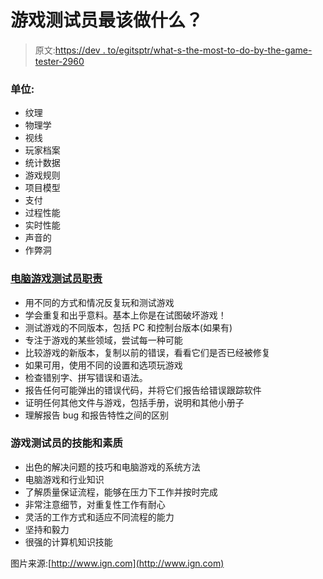 # 游戏测试员最该做什么？

> 原文:[https://dev . to/egitsptr/what-s-the-most-to-do-by-the-game-tester-2960](https://dev.to/egitsptr/what-s-the-most-to-do-by-the-game-tester-2960)

### 单位:

*   纹理
*   物理学
*   视线
*   玩家档案
*   统计数据
*   游戏规则
*   项目模型
*   支付
*   过程性能
*   实时性能
*   声音的
*   作弊洞

### [电脑游戏测试员职责](https://www.technojobs.co.uk/info/it-job-roles/the-role-of-a-computer-games-tester.phtml)

*   用不同的方式和情况反复玩和测试游戏
*   学会重复和出乎意料。基本上你是在试图破坏游戏！
*   测试游戏的不同版本，包括 PC 和控制台版本(如果有)
*   专注于游戏的某些领域，尝试每一种可能
*   比较游戏的新版本，复制以前的错误，看看它们是否已经被修复
*   如果可用，使用不同的设置和选项玩游戏
*   检查错别字、拼写错误和语法。
*   报告任何可能弹出的错误代码，并将它们报告给错误跟踪软件
*   证明任何其他文件与游戏，包括手册，说明和其他小册子
*   理解报告 bug 和报告特性之间的区别

### 游戏测试员的技能和素质

*   出色的解决问题的技巧和电脑游戏的系统方法
*   电脑游戏和行业知识
*   了解质量保证流程，能够在压力下工作并按时完成
*   非常注意细节，对重复性工作有耐心
*   灵活的工作方式和适应不同流程的能力
*   坚持和毅力
*   很强的计算机知识技能

图片来源:[http://www.ign.com](http://www.ign.com)